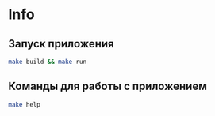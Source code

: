 # Info

## Запуск приложения
```sh
make build && make run
```

## Команды для работы с приложением
```sh
make help
```
